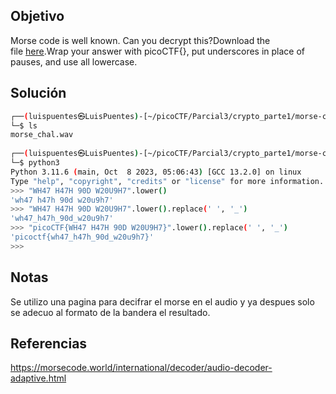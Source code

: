 ## Objetivo 
Morse code is well known. Can you decrypt this?Download the file [here](https://artifacts.picoctf.net/c/79/morse_chal.wav).Wrap your answer with picoCTF{}, put underscores in place of pauses, and use all lowercase.

## Solución
```bash
┌──(luispuentes㉿LuisPuentes)-[~/picoCTF/Parcial3/crypto_parte1/morse-code]
└─$ ls
morse_chal.wav
                                                                                                                                                                       
┌──(luispuentes㉿LuisPuentes)-[~/picoCTF/Parcial3/crypto_parte1/morse-code]
└─$ python3
Python 3.11.6 (main, Oct  8 2023, 05:06:43) [GCC 13.2.0] on linux
Type "help", "copyright", "credits" or "license" for more information.
>>> "WH47 H47H 90D W20U9H7".lower()
'wh47 h47h 90d w20u9h7'
>>> "WH47 H47H 90D W20U9H7".lower().replace(' ', '_')
'wh47_h47h_90d_w20u9h7'
>>> "picoCTF{WH47 H47H 90D W20U9H7}".lower().replace(' ', '_')
'picoctf{wh47_h47h_90d_w20u9h7}'
>>> 

```


## Notas
Se utilizo una pagina para decifrar el morse en el audio y ya despues solo se adecuo al formato de la bandera el resultado.

## Referencias
https://morsecode.world/international/decoder/audio-decoder-adaptive.html